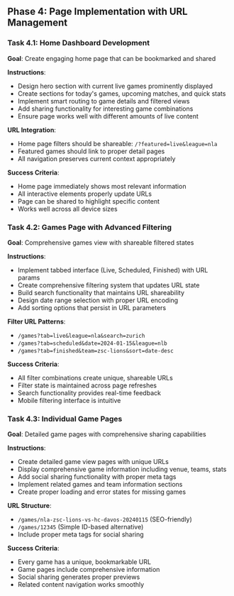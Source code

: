 ## Phase 4: Page Implementation with URL Management

### Task 4.1: Home Dashboard Development
**Goal**: Create engaging home page that can be bookmarked and shared

**Instructions**:
- Design hero section with current live games prominently displayed
- Create sections for today's games, upcoming matches, and quick stats
- Implement smart routing to game details and filtered views
- Add sharing functionality for interesting game combinations
- Ensure page works well with different amounts of live content

**URL Integration**:
- Home page filters should be shareable: `/?featured=live&league=nla`
- Featured games should link to proper detail pages
- All navigation preserves current context appropriately

**Success Criteria**:
- Home page immediately shows most relevant information
- All interactive elements properly update URLs
- Page can be shared to highlight specific content
- Works well across all device sizes

### Task 4.2: Games Page with Advanced Filtering
**Goal**: Comprehensive games view with shareable filtered states

**Instructions**:
- Implement tabbed interface (Live, Scheduled, Finished) with URL params
- Create comprehensive filtering system that updates URL state
- Build search functionality that maintains URL shareability
- Design date range selection with proper URL encoding
- Add sorting options that persist in URL parameters

**Filter URL Patterns**:
- `/games?tab=live&league=nla&search=zurich`
- `/games?tab=scheduled&date=2024-01-15&league=nlb`
- `/games?tab=finished&team=zsc-lions&sort=date-desc`

**Success Criteria**:
- All filter combinations create unique, shareable URLs
- Filter state is maintained across page refreshes
- Search functionality provides real-time feedback
- Mobile filtering interface is intuitive

### Task 4.3: Individual Game Pages
**Goal**: Detailed game pages with comprehensive sharing capabilities

**Instructions**:
- Create detailed game view pages with unique URLs
- Display comprehensive game information including venue, teams, stats
- Add social sharing functionality with proper meta tags
- Implement related games and team information sections
- Create proper loading and error states for missing games

**URL Structure**:
- `/games/nla-zsc-lions-vs-hc-davos-20240115` (SEO-friendly)
- `/games/12345` (Simple ID-based alternative)
- Include proper meta tags for social sharing

**Success Criteria**:
- Every game has a unique, bookmarkable URL
- Game pages include comprehensive information
- Social sharing generates proper previews
- Related content navigation works smoothly
